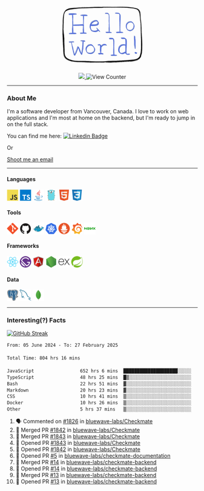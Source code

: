<div align="center">
    <img src="./img/hello_world.webp" height="200px" width="">
    <div>
        <a href="https://www.linkedin.com/in/ajhollid">
            <img src="https://img.shields.io/badge/LinkedIn-blue"/>
        </a>
        <img src="https://komarev.com/ghpvc/?username=ajhollid&color=yellow" alt="View Counter">
    </div>
</div>

---

### About Me

I'm a software developer from Vancouver, Canada. I love to work on web applications and I'm most at home on the backend, but I'm ready to jump in on the full stack.

You can find me here: [![Linkedin Badge](https://img.shields.io/badge/-ajhollid-blue?style=flat&logo=Linkedin&logoColor=white)](https://www.linkedin.com/in/ajhollid)

Or

[Shoot me an email](mailto:ajhollid@gmail.com)

---

#### Languages

<div>
    <img src="./img/devicons/javascript-original.svg" width=30 height=30 alt="JavaScript">
    <img src="/img/devicons/typescript-original.svg" width=30 height=30 alt="TypeScript">
    <img src="./img/devicons/java-original.svg" width=30 height=30 alt="Java">
    <img src="./img/devicons/go-original.svg" width=30 height=30 alt="Golang">
    <img src="./img/devicons/html5-original.svg" width=30 height=30 alt="HTML 5">
    <img src="./img/devicons/css3-original.svg" width=30 height=30 alt="CSS 3">
</div>

#### Tools

<div>
    <img src="./img/devicons/git-original.svg" width=30 height=30 alt="Git">
    <img src="./img/devicons/github-original.svg" width=30 height=30 alt="Github">
    <img src="./img/devicons/docker-original.svg" width=30 
    height=30 alt="Docker">
    <img src="./img/devicons/kubernetes-original.svg" width=30 height=30 alt="K8">
    <img src="./img/devicons/prometheus-original.svg" width=30 height=30 alt="Prometheus">
    <img src="./img/devicons/grafana-original.svg" width=30 height=30 alt="Grafana">
    <img src="./img/devicons/nginx-original.svg" width=30 height=30 alt="Nginx">
</div>

#### Frameworks

<div>
    <img src="./img/devicons/react-original.svg" width=30 height=30 alt="React">
    <img src="./img/devicons/gatsby-original.svg" width=30 height=30 alt="Gatsby">
    <img src="./img/devicons/angularjs-original.svg" width=30 height=30 alt="AngularJS">
    <img src="./img/devicons/nodejs-original.svg" width=30 height=30 alt="NodeJS">
    <img src="./img/devicons/express-original.svg" width=30 height=30 alt="Express">
    <img src="./img/devicons/spring-original.svg" width=30 height=30 alt="Spring">
</div>

#### Data

<div>
    <img src="./img/devicons/postgresql-original.svg" width=30 height=30 alt="Postgresql">
    <img src="./img/devicons/mysql-original.svg" width=30 height=30 alt="Mysql">
    <img src="./img/devicons/mongodb-original.svg" width=30 height=30 alt="MongoDB">
</div>

---

### Interesting(?) Facts

[![GitHub Streak](http://github-readme-streak-stats.herokuapp.com?user=ajhollid)](https://git.io/streak-stats)

 <!--START_SECTION:waka-->

```txt
From: 05 June 2024 - To: 27 February 2025

Total Time: 804 hrs 16 mins

JavaScript                 652 hrs 6 mins  ████████████████████░░░░░   80.52 %
TypeScript                 48 hrs 25 mins  █▒░░░░░░░░░░░░░░░░░░░░░░░   05.98 %
Bash                       22 hrs 51 mins  ▓░░░░░░░░░░░░░░░░░░░░░░░░   02.82 %
Markdown                   20 hrs 23 mins  ▓░░░░░░░░░░░░░░░░░░░░░░░░   02.52 %
CSS                        10 hrs 41 mins  ▒░░░░░░░░░░░░░░░░░░░░░░░░   01.32 %
Docker                     10 hrs 26 mins  ▒░░░░░░░░░░░░░░░░░░░░░░░░   01.29 %
Other                      5 hrs 37 mins   ▒░░░░░░░░░░░░░░░░░░░░░░░░   00.70 %
```

<!--END_SECTION:waka-->


<!--START_SECTION:activity-->
1. 🗣 Commented on [#1826](https://github.com/bluewave-labs/Checkmate/issues/1826#issuecomment-2691675661) in [bluewave-labs/Checkmate](https://github.com/bluewave-labs/Checkmate)
2. 🎉 Merged PR [#1842](https://github.com/bluewave-labs/Checkmate/pull/1842) in [bluewave-labs/Checkmate](https://github.com/bluewave-labs/Checkmate)
3. 🎉 Merged PR [#1843](https://github.com/bluewave-labs/Checkmate/pull/1843) in [bluewave-labs/Checkmate](https://github.com/bluewave-labs/Checkmate)
4. 💪 Opened PR [#1843](https://github.com/bluewave-labs/Checkmate/pull/1843) in [bluewave-labs/Checkmate](https://github.com/bluewave-labs/Checkmate)
5. 💪 Opened PR [#1842](https://github.com/bluewave-labs/Checkmate/pull/1842) in [bluewave-labs/Checkmate](https://github.com/bluewave-labs/Checkmate)
6. 💪 Opened PR [#5](https://github.com/bluewave-labs/checkmate-documentation/pull/5) in [bluewave-labs/checkmate-documentation](https://github.com/bluewave-labs/checkmate-documentation)
7. 🎉 Merged PR [#14](https://github.com/bluewave-labs/checkmate-backend/pull/14) in [bluewave-labs/checkmate-backend](https://github.com/bluewave-labs/checkmate-backend)
8. 💪 Opened PR [#14](https://github.com/bluewave-labs/checkmate-backend/pull/14) in [bluewave-labs/checkmate-backend](https://github.com/bluewave-labs/checkmate-backend)
9. 🎉 Merged PR [#13](https://github.com/bluewave-labs/checkmate-backend/pull/13) in [bluewave-labs/checkmate-backend](https://github.com/bluewave-labs/checkmate-backend)
10. 💪 Opened PR [#13](https://github.com/bluewave-labs/checkmate-backend/pull/13) in [bluewave-labs/checkmate-backend](https://github.com/bluewave-labs/checkmate-backend)
<!--END_SECTION:activity-->

